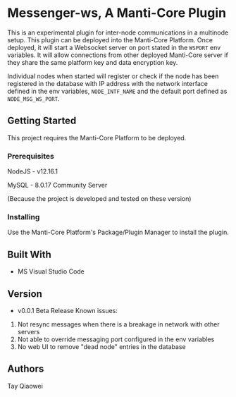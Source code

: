 # Messenger-ws, A Manti-Core Plugin
This is an experimental plugin for inter-node communications in a multinode setup. This plugin can be deployed into the Manti-Core Platform. Once deployed, it will start a Websocket server on port stated in the `WSPORT` env variables. It will allow connections from other deployed Manti-Core server if they share the same platform key and data encryption key.

Individual nodes when started will register or check if the node has been registered in the database with IP address with the network interface defined in the env variables, `NODE_INTF_NAME` and the default port defined as `NODE_MSG_WS_PORT`.

## Getting Started

This project requires the Manti-Core Platform to be deployed.

### Prerequisites
NodeJS - v12.16.1 

MySQL - 8.0.17 Community Server

(Because the project is developed and tested on these version)

### Installing
Use the Manti-Core Platform's Package/Plugin Manager to install the plugin.

## Built With
- MS Visual Studio Code

## Version
- v0.0.1 Beta Release
Known issues:
1) Not resync messages when there is a breakage in network with other servers
2) Not able to override messaging port configured in the env variables
3) No web UI to remove "dead node" entries in the database

## Authors
Tay Qiaowei